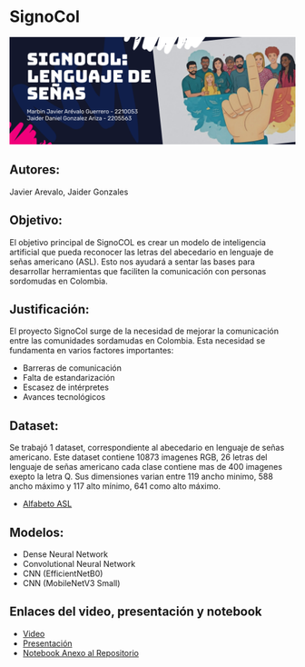 # **SignoCol**
![](Banner.png)
## Autores: 
Javier Arevalo, Jaider Gonzales
## Objetivo: 
El objetivo principal de SignoCOL es crear un modelo de inteligencia artificial que pueda reconocer las letras del abecedario en lenguaje de señas americano (ASL). Esto nos ayudará a sentar las bases para desarrollar herramientas que faciliten la comunicación con personas sordomudas en Colombia.
## Justificación:
El proyecto SignoCol surge de la necesidad de mejorar la comunicación entre las comunidades sordamudas en Colombia. Esta necesidad se fundamenta en varios factores importantes:
+ Barreras de comunicación
+ Falta de estandarización
+ Escasez de intérpretes
+ Avances tecnológicos
## Dataset: 
Se trabajó 1 dataset, correspondiente al abecedario en lenguaje de señas americano. Este dataset contiene 10873 imagenes RGB, 26 letras del lenguaje de señas americano cada clase contiene mas de 400 imagenes exepto la letra Q. Sus dimensiones varian entre 119 ancho minimo, 588 ancho máximo y 117 alto mínimo, 641 como alto máximo.
- [Alfabeto ASL](https://huggingface.co/datasets/Marxulia/asl_sign_languages_alphabets_v03)
## Modelos: 
- Dense Neural Network
- Convolutional Neural Network
- CNN (EfficientNetB0)
- CNN (MobileNetV3 Small)
## Enlaces del video, presentación y notebook
- [Video](https://youtu.be/4iF8Vs7MZDE)
- [Presentación](https://www.canva.com/design/DAGTBJBoM14/cpO-8Rf2wwn-yTNmW1aXTA/edit?utm_content=DAGTBJBoM14&utm_campaign=designshare&utm_medium=link2&utm_source=sharebutton)
- [Notebook Anexo al Repositorio](IA2.ipynb)
